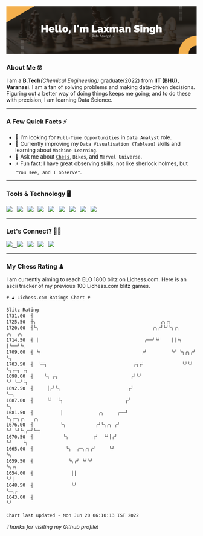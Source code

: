   <img src= "https://github.com/Laxman-Lakhan/Laxman-Lakhan/blob/master/Assets/Hello%20Banner.png">

### About Me 🤓

I am a **B.Tech**_(Chemical Engineering)_ graduate(2022) from **IIT (BHU), Varanasi**. I am a fan of solving problems and making data-driven decisions. Figuring out a better way of doing things keeps me going; and to do these with precision, I am learning Data Science.

---

### A Few Quick Facts ⚡️

- 🤝 I’m looking for `Full-Time Opportunities` in `Data Analyst` role.
- 📖 Currently improving my `Data Visualisation (Tableau)` skills and learning about `Machine Learning`.
- 💬 Ask me about [`Chess`](https://lichess.org/@/YourKingIsInDanger), `Bikes`, and `Marvel Universe`.
- ⚡️ Fun fact: I have great observing skills, not like sherlock holmes, but `"You see, and I observe"`.

---
### Tools & Technology 🖥

<img src="https://img.shields.io/badge/Python-white?logo=Python&logoColor=ColorName&style=ShieldStyle" /> &nbsp;
<img src="https://img.shields.io/badge/MySQL-white?logo=MySQL&logoColor=ColorName&style=ShieldStyle" /> &nbsp;
<img src="https://img.shields.io/badge/Tableau-white?logo=Tableau&logoColor=ColorName&style=ShieldStyle" /> &nbsp;
<img src="https://img.shields.io/badge/Advance Excel-white?logo=Microsoft+Excel&logoColor=196F3D&style=ShieldStyle" /> &nbsp;
<img src="https://img.shields.io/badge/Google Analytics-white?logo=Google+Analytics&logoColor=ColorName&style=ShieldStyle" /> &nbsp;
<img src="https://img.shields.io/badge/Jupyter-white?logo=Jupyter&logoColor=ColorName&style=ShieldStyle" /> &nbsp;
<img src="https://img.shields.io/badge/pandas-white?logo=Pandas&logoColor=000080&style=ShieldStyle" /> &nbsp;
<img src="https://img.shields.io/badge/numpy-white?logo=Numpy&logoColor=85C1E9&style=ShieldStyle" /> &nbsp;
<img src="https://img.shields.io/badge/scikit learn-white?logo=Scikit+Learn&logoColor=ColorName&style=ShieldStyle" /> &nbsp;



---

### Let's Connect? 🫳🏻

<a href="mailto:laxmansingh.lakhan@gmail.com"> <img src="https://img.icons8.com/fluent/48/000000/gmail.png" width="3.5%"/> &nbsp;
[<img src="https://img.icons8.com/color/48/000000/linkedin.png" width="3.5%"/>](https://www.linkedin.com/in/laxman-lakhan/)  &nbsp;
[<img src="https://img.icons8.com/fluent/48/000000/facebook-new.png" width="3.5%"/>](https://www.facebook.com/s.laxmanlakhan/)  &nbsp;
[<img src="https://img.icons8.com/fluent/48/000000/instagram-new.png" width="3.5%"/>](https://www.instagram.com/laxman.lakhan/)  &nbsp;
[<img src="https://img.icons8.com/color/48/000000/twitter.png" width="3.5%"/>](https://twitter.com/laxman__lakhan)  &nbsp;

 ---
  
### My Chess Rating ♟
  
I am currently aiming to reach ELO 1800 blitz on Lichess.com. Here is an ascii tracker of my previous 100 Lichess.com blitz games.

  ```
  # ♟︎ Lichess.com Ratings Chart #
  
  Blitz Rating
 1731.00  ┤
 1725.50  ┼╮                                              ╭╮╭╮
 1720.00  ┤╰╮                                          ╭╮╭╯╰╯╰╮╭╮     ╭╮  ╭╮
 1714.50  ┤ │                                       ╭──╯╰╯    ││╰╮    │╰──╯╰╮
 1709.00  ┤ ╰╮                                     ╭╯         ╰╯ ╰╮╭╮╭╯     ╰╮
 1703.50  ┤  ╰─╮                                ╭╮╭╯              ╰╯╰╯       ╰╮╭─╮ ╭╮
 1698.00  ┤    ╰╮ ╭╮                           ╭╯╰╯                           ╰╯ ╰─╯╰╮
 1692.50  ┤     │╭╯╰╮                         ╭╯                                     ╰─╮
 1687.00  ┤     ╰╯  ╰╮                       ╭╯                                        ╰╮
 1681.50  ┤          │             ╭╮     ╭──╯                                          ╰╮╭─╮╭╮   ╭╮
 1676.00  ┤          ╰╮           ╭╯╰╮╭╮ ╭╯                                              ╰╯ ╰╯╰╮╭─╯╰─╮
 1670.50  ┤           ╰╮         ╭╯  ╰╯│╭╯                                                     ╰╯    ╰╮
 1665.00  ┤            ╰╮  ╭─╮╭╮╭╯     ╰╯                                                             ╰╮
 1659.50  ┤             ╰╮╭╯ ╰╯╰╯                                                                      ╰╮╭╮
 1654.00  ┤              ││                                                                             ╰╯│
 1648.50  ┤              ╰╯                                                                               ╰─╮╭
 1643.00  ┤                                                                                                 ╰╯

Chart last updated - Mon Jun 20 06:10:13 IST 2022  
  ```
  
  
*Thanks for visiting my Github profile!*
